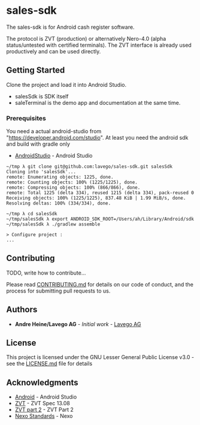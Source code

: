 # sales-sdk

The sales-sdk is for Android cash register software.

The protocol is ZVT (production) or alternatively Nero-4.0 (alpha status/untested with certified terminals). The ZVT interface is already used productively and can be used directly.

## Getting Started

Clone the project and load it into Android Studio.

- salesSdk is SDK itself
- saleTerminal is the demo app and documentation at the same time.

### Prerequisites

You need a actual android-studio from "https://developer.android.com/studio". At least you need the android sdk and build with gradle only

* [AndroidStudio](https://developer.android.com/studio) - Android Studio

```
~/tmp λ git clone git@github.com:lavego/sales-sdk.git salesSdk
Cloning into 'salesSdk'...
remote: Enumerating objects: 1225, done.
remote: Counting objects: 100% (1225/1225), done.
remote: Compressing objects: 100% (866/866), done.
remote: Total 1225 (delta 334), reused 1215 (delta 334), pack-reused 0
Receiving objects: 100% (1225/1225), 837.48 KiB | 1.99 MiB/s, done.
Resolving deltas: 100% (334/334), done.

~/tmp λ cd salesSdk
~/tmp/salesSdk λ export ANDROID_SDK_ROOT=/Users/ah/Library/Android/sdk
~/tmp/salesSdk λ ./gradlew assemble

> Configure project :
...
```

## Contributing

TODO, write how to contribute...

Please read [CONTRIBUTING.md](https://gist.github.com/PurpleBooth/b24679402957c63ec426) for details on our code of conduct, and the process for submitting pull requests to us.

## Authors

* **Andre Heine/Lavego AG** - *Initial work* - [Lavego AG](https://www.lavego.de)

## License

This project is licensed under the GNU Lesser General Public License v3.0 - see the [LICENSE.md](LICENSE.md) file for details

## Acknowledgments

* [Android](https://developer.android.com) - Android Studio
* [ZVT](https://www.terminalhersteller.de/downloads/PA00P015_13.08_en.pdf) - ZVT Spec 13.08
* [ZVT part 2](https://www.terminalhersteller.de/downloads/PA00P016_04_en.pdf) - ZVT Part 2
* [Nexo Standards](https://www.nexo-standards.org/) - Nexo
